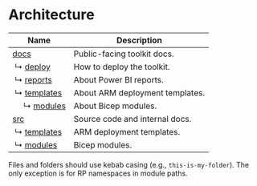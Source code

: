 # Architecture

| Name                                             | Description                     |
| ------------------------------------------------ | ------------------------------- |
| [docs](../docs)                                  | Public-facing toolkit docs.     |
| &nbsp;↳ [deploy](../docs/deploy)                 | How to deploy the toolkit.      |
| &nbsp;↳ [reports](../docs/reports)               | About Power BI reports.         |
| &nbsp;↳ [templates](../docs/templates)           | About ARM deployment templates. |
| &nbsp; &nbsp; &nbsp;↳ [modules](../docs/modules) | About Bicep modules.            |
| [src](../src)                                    | Source code and internal docs.  |
| &nbsp;↳ [templates](../src/templates)            | ARM deployment templates.       |
| &nbsp;↳ [modules](../src/modules)                | Bicep modules.                  |

Files and folders should use kebab casing (e.g., `this-is-my-folder`). The only exception is for RP namespaces in module paths.

<br>
